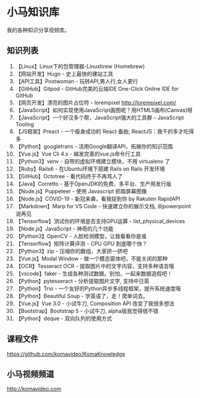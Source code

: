 小马知识库
=========

我的各种知识分享视频库。

## 知识列表

01. 【Linux】Linux下的包管理器-Linuxbrew (Homebrew)
02. 【网站开发】Hugo - 史上最快的建站工具
03. 【API工具】Postwoman - 玩转API,男人行,女人更行
04. 【GitHub】Gitpod - GitHub完美的云端IDE One-Click Online IDE for GitHub
05. 【网页开发】漂亮的图片占位符 - lorempixel http://lorempixel.com/
06. 【JavaScript】如何实现使用JavaScript画图呢？用HTML5画布(Canvas)呀
07. 【JavaScript】一个好汉多个帮，JavaScript强大的工具群 - JavaScript Tooling
08. 【JS框架】Preact - 一个瘦身成功的 React 备胎, ReactJS：我干的多才吃得多
09. 【Python】googletrans - 活用Google翻译API，拓展你的知识范围
10. 【Vue.js】Vue Cli 4.x - 越发完善的vue.js命令行工具
11. 【Python3】venv - 自带的虚拟环境建立模块，不用 virtualenv 了
12. 【Ruby】Rails6 - 在Ubuntu环境下搭建 Rails on Rails 开发环境
13. 【GitHub】Octotree - 看代码终于不再骂人了
14. 【Java】Corretto - 基于OpenJDK的免费、多平台、生产用发行版
15. 【Node.js】Puppeteer - 使用 Javascript 抓取屏幕图像
16. 【Node.js】COVID-19 - 新冠来袭，看我捉到你 by Rakuten RapidAPI
17. 【Markdown】Marp for VS Code - 快速建立你的展示文档, 向powerpoint说再见
18. 【Tensorflow】测试你的环境是否支持GPU运算 - list_physical_devices
19. 【Node.js】JavaScript - 神奇的几个功能
20. 【Python3】OpenCV - 人脸检测模型，让我看看你是谁
21. 【Tensorflow】矩阵计算评测 - CPU GPU 到底哪个快？
22. 【Python3】zip - 压缩你的数组，大家挤一挤吧
23. 【Vue.js】Modal Window - 做一个模态窗体吧，不能关闭的那种
24. 【OCR】Tesseract OCR - 提取图片中的文字内容，支持多种语言哦
25. 【vscode】faker - 生成各种测试数据。别怕，一起来数据造假吧！
26. 【Python】pytesseract - 分析提取图片文字, 支持中日英
27. 【Python】Trio - 一个友好的Python异步多线程框架，提升系统速度哦
28. 【Python】Beautiful Soup - 学英语了，走！爬单词去。
29. 【Vue.js】Vue 3.0 - 小试牛刀, Composition API 改变了我很多想法
30. 【Bootstrap】Bootstrap 5 - 小试牛刀, alpha版我觉得很不错
31. 【Python】deque - 双向队列的使用方式

## 课程文件

https://github.com/komavideo/KomaKnowledge

## 小马视频频道

http://komavideo.com
